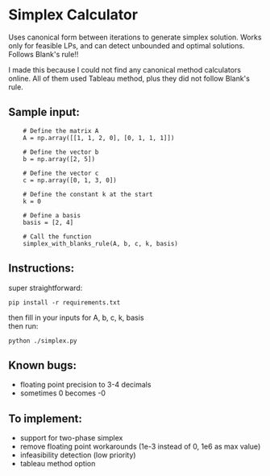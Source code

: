# Simplex Calculator

Uses canonical form between iterations to generate simplex solution. Works only for feasible LPs, and can detect unbounded and optimal solutions. Follows Blank's rule!!

I made this because I could not find any canonical method calculators online. All of them used Tableau method, plus they did not follow Blank's rule.

## Sample input:

```
    # Define the matrix A
    A = np.array([[1, 1, 2, 0], [0, 1, 1, 1]])

    # Define the vector b
    b = np.array([2, 5])

    # Define the vector c
    c = np.array([0, 1, 3, 0])

    # Define the constant k at the start
    k = 0

    # Define a basis
    basis = [2, 4]

    # Call the function
    simplex_with_blanks_rule(A, b, c, k, basis)
```

## Instructions:

super straightforward:

```
pip install -r requirements.txt
```

then fill in your inputs for A, b, c, k, basis
<br>
then run:

```
python ./simplex.py
```

## Known bugs:

- floating point precision to 3-4 decimals
- sometimes 0 becomes -0

## To implement:

- support for two-phase simplex
- remove floating point workarounds (1e-3 instead of 0, 1e6 as max value)
- infeasibility detection (low priority)
- tableau method option
